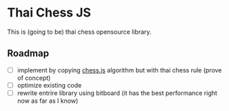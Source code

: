 # Thai Chess JS
This is (going to be) thai chess opensource library.

## Roadmap
- [ ] implement by copying [chess.js](https://github.com/jhlywa/chess.js) algorithm but with thai chess rule (prove of concept)
- [ ] optimize existing code
- [ ] rewrite entrire library using bitboard (it has the best performance right now as far as I know)
